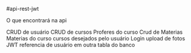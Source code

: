 #api-rest-jwt 

O que encontrará na api

CRUD de usuário
CRUD de cursos
Proferes do curso
Crud de Materias
Materias do curso
cursos desejados pelo usuário
Login
upload de fotos
JWT
referencia de usuário em outra tabla do banco
